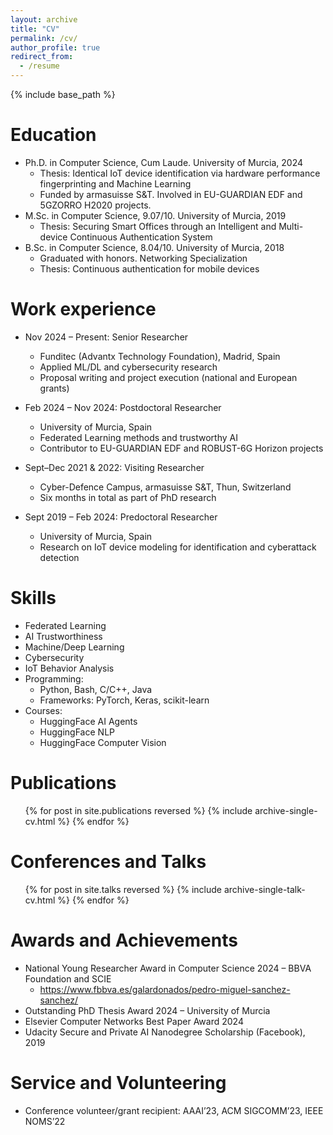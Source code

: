 ```yaml
---
layout: archive
title: "CV"
permalink: /cv/
author_profile: true
redirect_from:
  - /resume
---
```


{% include base_path %}

Education
======
* Ph.D. in Computer Science, Cum Laude. University of Murcia, 2024  
  * Thesis: Identical IoT device identification via hardware performance fingerprinting and Machine Learning  
  * Funded by armasuisse S&T. Involved in EU-GUARDIAN EDF and 5GZORRO H2020 projects.
* M.Sc. in Computer Science, 9.07/10. University of Murcia, 2019  
  * Thesis: Securing Smart Offices through an Intelligent and Multi-device Continuous Authentication System
* B.Sc. in Computer Science, 8.04/10. University of Murcia, 2018  
  * Graduated with honors. Networking Specialization  
  * Thesis: Continuous authentication for mobile devices

Work experience
======
* Nov 2024 – Present: Senior Researcher  
  * Funditec (Advantx Technology Foundation), Madrid, Spain  
  * Applied ML/DL and cybersecurity research  
  * Proposal writing and project execution (national and European grants)

* Feb 2024 – Nov 2024: Postdoctoral Researcher  
  * University of Murcia, Spain  
  * Federated Learning methods and trustworthy AI  
  * Contributor to EU-GUARDIAN EDF and ROBUST-6G Horizon projects

* Sept–Dec 2021 & 2022: Visiting Researcher  
  * Cyber-Defence Campus, armasuisse S&T, Thun, Switzerland  
  * Six months in total as part of PhD research

* Sept 2019 – Feb 2024: Predoctoral Researcher  
  * University of Murcia, Spain  
  * Research on IoT device modeling for identification and cyberattack detection
  
Skills
======
* Federated Learning
* AI Trustworthiness
* Machine/Deep Learning
* Cybersecurity
* IoT Behavior Analysis
* Programming:  
  * Python, Bash, C/C++, Java  
  * Frameworks: PyTorch, Keras, scikit-learn
* Courses:
  * HuggingFace AI Agents
  * HuggingFace NLP
  * HuggingFace Computer Vision

Publications
======
  <ul>{% for post in site.publications reversed %}
    {% include archive-single-cv.html %}
  {% endfor %}</ul>
  
Conferences and Talks
======
  <ul>{% for post in site.talks reversed %}
    {% include archive-single-talk-cv.html  %}
  {% endfor %}</ul>
  
Awards and Achievements
======
* National Young Researcher Award in Computer Science 2024 – BBVA Foundation and SCIE
  * https://www.fbbva.es/galardonados/pedro-miguel-sanchez-sanchez/
* Outstanding PhD Thesis Award 2024 – University of Murcia  
* Elsevier Computer Networks Best Paper Award 2024  
* Udacity Secure and Private AI Nanodegree Scholarship (Facebook), 2019

Service and Volunteering
======
* Conference volunteer/grant recipient: AAAI’23, ACM SIGCOMM’23, IEEE NOMS’22
